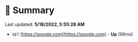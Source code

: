 # 📖 Summary
Last updated: **5/18/2022, 5:55:28 AM**

- `GET` [https://google.com](https://google.com) - **Up** (96ms)
